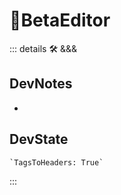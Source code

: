 # 🔷<beta>BetaEditor</beta>

::: details 🛠 <dev>&&&</dev>

## DevNotes

-

## DevState

```py
`TagsToHeaders: True`
```

:::
